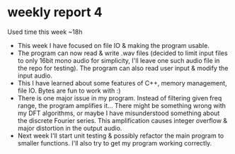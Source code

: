 # weekly report 4

Used time this week ~18h

- This week I have focused on file IO & making the program usable.
- The program can now read & write .wav files (decided to limit input files to only 16bit mono audio for simplicity, I'll leave one such audio file in the repo for testing). The program can also read user input & modify the input audio.
- This I have learned about some features of C++, memory management, file IO. Bytes are fun to work with :)
- There is one major issue in my program. Instead of filtering given freq range, the program amplifies it... There might be something wrong with my DFT algorithms, or maybe I have misunderstood something about the discrete Fourier series. This amplification causes integer overflow & major distortion in the output audio.
- Next week I'll start unit testing & possibly refactor the main program to smaller functions. I'll also try to get my program working correctly.